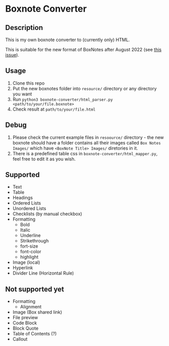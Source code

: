 # Boxnote Converter

## Description
This is my own boxnote converter to (currently only) HTML.

This is suitable for the new format of BoxNotes after August 2022 (see [this issue](https://github.com/alexwennerberg/boxnotes2html/issues/3)).

## Usage
1. Clone this repo
1. Put the new boxnotes folder into `resource/` directory or any directory you want
1. Run `python3 boxnote-converter/html_parser.py <path/to/your/file.boxnote>`
1. Check result at `path/to/your/file.html`

## Debug
1. Please check the current example files in `resoource/` directory - the new boxnote should have a folder contains all their images called `Box Notes Images/` which have `<BoxNote Title> Images/` diretories in it.
1. There is a predefined table css in `boxnote-converter/html_mapper.py`, feel free to edit it as you wish.

## Supported
 - Text
 - Table
 - Headings
 - Ordered Lists
 - Unordered Lists
 - Checklists (by manual checkbox)
 - Formatting
    - Bold
    - Italic
    - Underline
    - Strikethrough
    - fort-size
    - font-color
    - highlight
 - Image (local)
 - Hyperlink
 - Divider Line (Horizontal Rule)

## Not supported yet
 - Formatting
    - Alignment
 - Image (Box shared link)
 - File preview
 - Code Block
 - Block Quote
 - Table of Contents (?)
 - Callout
